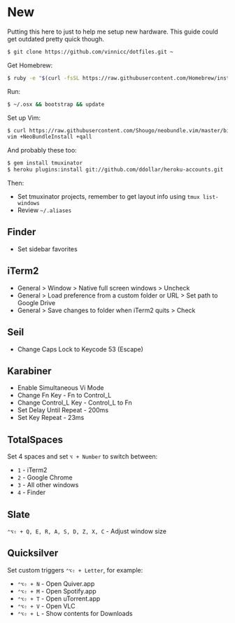 # New

Putting this here to just to help me setup new hardware. This guide could get
outdated pretty quick though.

```sh
$ git clone https://github.com/vinnicc/dotfiles.git ~
```

Get Homebrew:

```sh
$ ruby -e "$(curl -fsSL https://raw.githubusercontent.com/Homebrew/install/master/install)"
```

Run:

```sh
$ ~/.osx && bootstrap && update
```

Set up Vim:

```sh
$ curl https://raw.githubusercontent.com/Shougo/neobundle.vim/master/bin/install.sh | sh && \
vim +NeoBundleInstall +qall
```

And probably these too:

```sh
$ gem install tmuxinator
$ heroku plugins:install git://github.com/ddollar/heroku-accounts.git
```

Then:

* Set tmuxinator projects, remember to get layout info using `tmux list-windows`
* Review `~/.aliases`

## Finder

* Set sidebar favorites

## iTerm2

* General > Window > Native full screen windows > Uncheck
* General > Load preference from a custom folder or URL > Set path to Google Drive
* General > Save changes to folder when iTerm2 quits > Check

## Seil

* Change Caps Lock to Keycode 53 (Escape)

## Karabiner

* Enable Simultaneous Vi Mode
* Change Fn Key - Fn to Control_L
* Change Control_L Key - Control_L to Fn
* Set Delay Until Repeat - 200ms
* Set Key Repeat - 23ms

## TotalSpaces

Set 4 spaces and set `⌥ + Number` to switch between:

* `1` - iTerm2
* `2` - Google Chrome
* `3` - All other windows
* `4` - Finder

## Slate

`⌃⌥⇧ + Q, E, R, A, S, D, Z, X, C` - Adjust window size

## Quicksilver

Set custom triggers `⌃⌥⇧ + Letter`, for example:

* `⌃⌥⇧ + N` - Open Quiver.app
* `⌃⌥⇧ + M` - Open Spotify.app
* `⌃⌥⇧ + T` - Open uTorrent.app
* `⌃⌥⇧ + V` - Open VLC
* `⌃⌥⇧ + L` - Show contents for Downloads
